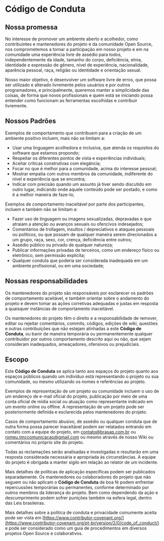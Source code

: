 # Código de Conduta
## Nossa promessa 
No interesse de promover um ambiente aberto e acolhedor, como contribuintes e mantenedores do projeto e da comunidade Open Source, nos comprometemos a tornar a participação em nosso projeto e em na comunidade uma experiência livre de assédio para todos, independentemente da idade, tamanho do corpo, deficiência, etnia, identidade e expressão de gênero, nível de experiência, nacionalidade, aparência pessoal, raça, religião ou identidade e orientação sexual.

Nosso maior objetivo, é desenvolver um software livre de erros, que possa ser utilizado e alterado livremente pelos usuários e por outros programadores, e principalmente, queremos manter a simplicidade das coisas, de forma que novos profissionais e quem está se iniciando possa entender como funcionam as ferramentas escolhidas e contribuir livremente.

## Nossos Padrões 
Exemplos de comportamento que contribuem para a criação de um ambiente positivo incluem, mais não se limitam a: 
- Usar uma linguagem acolhedora e inclusiva, que atenda os requisitos do software que estamos propondo;
- Respeitar os diferentes pontos de vista e experiências individuais;
- Aceitar críticas construtivas com elegância;
- Focar no que é melhor para a comunidade, acima do interesse pessoal;
- Mostrar empatia com outros membros da comunidade, indiferente do nível e experiência que se encontra;
- Indicar com precisão quando um assunto já tiver sendo discutido em outro lugar, indicando onde aquele conteúdo pode ser postado, e como é a melhor maneira de faze-lo;

Exemplos de comportamento inaceitável por parte dos participantes, incluem e também não se limitam a: 
- Fazer uso de linguagem ou imagens sexualizadas, depravadas e que atraiam a atenção ou avanços sexuais ou ofencivos indesejados;
- Comentários de trollagem, insultos / depreciativos e ataques pessoais ou políticos, ou que possam de qualquer maneira serem direcionados a um grupo, raça, sexo, cor, crença, deficiência entre outros;
- Assédio público ou privado de qualquer natureza;
- Publicar informações privadas de terceiros, como um endereço físico ou eletrônico, sem permissão explícita;
- Qualquer conduta que poderia ser considerada inadequada em um ambiente profissional, ou em uma sociedade;

## Nossas responsabilidades
Os mantenedores do projeto são responsáveis ​​por esclarecer os padrões de comportamento aceitável, e também orientar sobre o andamento do projeto e devem tomar as ações corretivas adequadas e justas em resposta a quaisquer instâncias de comportamento inaceitável.

Os mantenedores do projeto têm o direito e a responsabilidade de remover, editar ou rejeitar comentários, commits, códigos, edições de wiki, questões e outras contribuições que não estejam alinhadas a este **Código de Conduta**, ou banir de maneira temporária ou permanentemente qualquer contribuidor por outros comportamento descrito aqui ou não, que sejam consideram inadequados, ameaçadores, ofensivos ou prejudiciais.
## Escopo
Este **Código de Conduta** se aplica tanto aos espaços do projeto quanto aos espaços públicos quando um indivíduo está representando o projeto ou sua comunidade, ou mesmo utilizando os nomes e referências ao projeto. 

Exemplos de representação de um projeto ou comunidade incluem o uso de um endereço de e-mail oficial do projeto, publicação por meio de uma conta oficial de mídia social ou atuação como representante indicado em um evento online ou offline. A representação de um projeto pode ser posteriormente definida e esclarecida pelos mantenedores do projeto.

Casos de comportamento abusivo, de assédio ou qualquer conduta que de outra forma possa parecer inaceitável podem ser relatados entrando em contato com a equipe do projeto, em contato@brasap.com.br ou romeu.tmccomunicacao@gmail.com ou mesmo através de nosso Wiki ou comentários no próprio site do projeto. 

Todas as reclamações serão analisadas e investigadas e resultarão em uma resposta considerada necessária e apropriada às circunstâncias. A equipe do projeto é obrigada a manter sigilo em relação ao relator de um incidente. 

Mais detalhes de políticas de aplicação específicas podem ser publicados separadamente. Os mantenedores ou colaboradores do projeto que não seguem ou não aplicam o **Código de Conduta** de boa fé podem enfrentar repercussões temporárias ou permanentes, conforme determinado por outros membros da liderança do projeto. Bem como dependendo da ação e descumprimento podem sofrer punições também na esfera legal, dentro das Leis brasileiras.

Mais detalhes sobre a politica de conduta e privacidade comumente aceita pode ser vista em [https://www.contributor-covenant.org/](https://www.contributor-covenant.org/pt-br/version/2/0/code_of_conduct/) e pode ser considerado como um guia de procedimentos em diversos projetos Open Source e colaborativos.